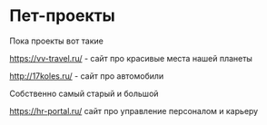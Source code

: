 # Пет-проекты

Пока проекты вот такие

https://vv-travel.ru/ - сайт про красивые места нашей планеты

http://17koles.ru/ - сайт про автомобили

Собственно самый старый и большой

https://hr-portal.ru/ сайт про управление персоналом и карьеру